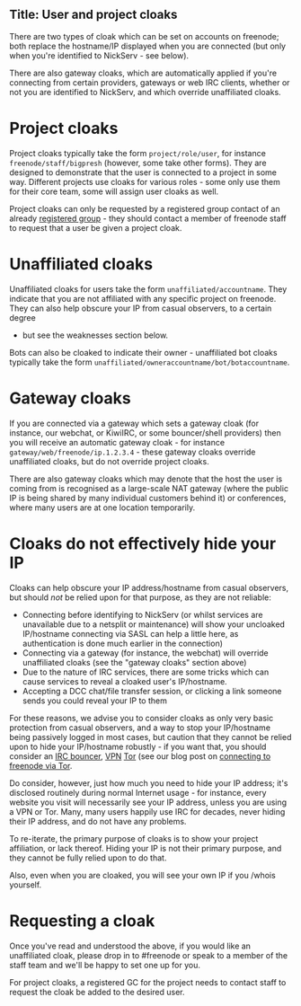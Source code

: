 Title: User and project cloaks
---
There are two types of cloak which can be set on accounts on freenode; both 
replace the hostname/IP displayed when you are connected (but only when you're
identified to NickServ - see below).

There are also gateway cloaks, which are automatically applied if you're
connecting from certain providers, gateways or web IRC clients, whether or not
you are identified to NickServ, and which override unaffiliated cloaks.

Project cloaks
==============
Project cloaks typically take the form `project/role/user`, for instance
`freenode/staff/bigpresh` (however, some take other forms).  They are designed to
demonstrate that the user is connected to a project in some way.  Different
projects use cloaks for various roles - some only use them for their core
team, some will assign user cloaks as well.

Project cloaks can only be requested by a registered group contact of an
already [registered group](pages/groupreg) - they should contact a member of
freenode staff to request that a user be given a project cloak.


Unaffiliated cloaks
===================
Unaffiliated cloaks for users take the form `unaffiliated/accountname`.  They
indicate that you are not affiliated with any specific project on freenode.
They can also help obscure your IP from casual observers, to a certain degree
- but see the weaknesses section below.

Bots can also be cloaked to indicate their owner - unaffiliated bot cloaks
typically take the form `unaffiliated/owneraccountname/bot/botaccountname`.


Gateway cloaks
==============
If you are connected via a gateway which sets a gateway cloak (for instance, our
webchat, or KiwiIRC, or some bouncer/shell providers) then you will receive an
automatic gateway cloak - for instance `gateway/web/freenode/ip.1.2.3.4` - these
gateway cloaks override unaffiliated cloaks, but do not override project cloaks.

There are also gateway cloaks which may denote that the host the user is coming
from is recognised as a large-scale NAT gateway (where the public IP is being
shared by many individual customers behind it) or conferences, where many users
are at one location temporarily.


Cloaks do not effectively hide your IP
======================================
Cloaks can help obscure your IP address/hostname from casual observers, but
should *not* be relied upon for that purpose, as they are not reliable:

- Connecting before identifying to NickServ (or whilst services are unavailable
  due to a netsplit or maintenance) will show your uncloaked IP/hostname
  connecting via SASL can help a little here, as authentication is done much
  earlier in the connection)
- Connecting via a gateway (for instance, the webchat) will override
  unaffiliated cloaks (see the "gateway cloaks" section above)
- Due to the nature of IRC services, there are some tricks which can cause
  services to reveal a cloaked user's IP/hostname.
- Accepting a DCC chat/file transfer session, or clicking a link someone sends
  you could reveal your IP to them

For these reasons, we advise you to consider cloaks as only very basic
protection from casual observers, and a way to stop your IP/hostname being
passively logged in most cases, but caution that they cannot be relied upon to
hide your IP/hostname robustly - if you want that, you should consider an
[IRC bouncer](https://en.wikipedia.org/wiki/IRC_bouncer),
[VPN](https://en.wikipedia.org/wiki/Virtual_private_network)
[Tor](https://www.torproject.org/) (see our blog post on 
[connecting to freenode via Tor](https://freenode.net/news/tor-online).

Do consider, however, just how much you need to hide your IP address; it's
disclosed routinely during normal Internet usage - for instance, every website
you visit will necessarily see your IP address, unless you are using a VPN or
Tor.  Many, many users happily use IRC for decades, never hiding their IP
address, and do not have any problems.

To re-iterate, the primary purpose of cloaks is to show your project affiliation,
or lack thereof.  Hiding your IP is not their primary purpose, and they cannot
be fully relied upon to do that.

Also, even when you are cloaked, you will see your own IP if you /whois
yourself.

Requesting a cloak
==================
Once you've read and understood the above, if you would like an unaffiliated
cloak, please drop in to #freenode or speak to a member of the staff team and
we'll be happy to set one up for you.

For project cloaks, a registered GC for the project needs to contact staff to
request the cloak be added to the desired user.

